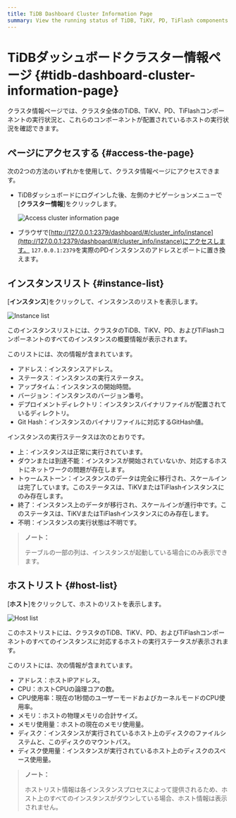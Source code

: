 ```yaml
---
title: TiDB Dashboard Cluster Information Page
summary: View the running status of TiDB, TiKV, PD, TiFlash components in the entire cluster and the running status of the host on which these components are located.
---
```


# TiDBダッシュボードクラスター情報ページ {#tidb-dashboard-cluster-information-page}

クラスタ情報ページでは、クラスタ全体のTiDB、TiKV、PD、TiFlashコンポーネントの実行状況と、これらのコンポーネントが配置されているホストの実行状況を確認できます。

## ページにアクセスする {#access-the-page}

次の2つの方法のいずれかを使用して、クラスタ情報ページにアクセスできます。

-   TiDBダッシュボードにログインした後、左側のナビゲーションメニューで[**クラスター情報**]をクリックします。

    ![Access cluster information page](https://docs-download.pingcap.com/media/images/docs/dashboard/dashboard-cluster-info-access.png)

-   ブラウザで[http://127.0.0.1:2379/dashboard/#/cluster_info/instance](http://127.0.0.1:2379/dashboard/#/cluster_info/instance)にアクセスします。 `127.0.0.1:2379`を実際のPDインスタンスのアドレスとポートに置き換えます。

## インスタンスリスト {#instance-list}

[**インスタンス**]をクリックして、インスタンスのリストを表示します。

![Instance list](https://docs-download.pingcap.com/media/images/docs/dashboard/dashboard-cluster-info-instances.png)

このインスタンスリストには、クラスタのTiDB、TiKV、PD、およびTiFlashコンポーネントのすべてのインスタンスの概要情報が表示されます。

このリストには、次の情報が含まれています。

-   アドレス：インスタンスアドレス。
-   ステータス：インスタンスの実行ステータス。
-   アップタイム：インスタンスの開始時間。
-   バージョン：インスタンスのバージョン番号。
-   デプロイメントディレクトリ：インスタンスバイナリファイルが配置されているディレクトリ。
-   Git Hash：インスタンスのバイナリファイルに対応するGitHash値。

インスタンスの実行ステータスは次のとおりです。

-   上：インスタンスは正常に実行されています。
-   ダウンまたは到達不能：インスタンスが開始されていないか、対応するホストにネットワークの問題が存在します。
-   トゥームストーン：インスタンスのデータは完全に移行され、スケールインは完了しています。このステータスは、TiKVまたはTiFlashインスタンスにのみ存在します。
-   終了：インスタンス上のデータが移行され、スケールインが進行中です。このステータスは、TiKVまたはTiFlashインスタンスにのみ存在します。
-   不明：インスタンスの実行状態は不明です。

> **ノート：**
>
> テーブルの一部の列は、インスタンスが起動している場合にのみ表示できます。

## ホストリスト {#host-list}

[**ホスト**]をクリックして、ホストのリストを表示します。

![Host list](https://docs-download.pingcap.com/media/images/docs/dashboard/dashboard-cluster-info-hosts.png)

このホストリストには、クラスタのTiDB、TiKV、PD、およびTiFlashコンポーネントのすべてのインスタンスに対応するホストの実行ステータスが表示されます。

このリストには、次の情報が含まれています。

-   アドレス：ホストIPアドレス。
-   CPU：ホストCPUの論理コアの数。
-   CPU使用率：現在の1秒間のユーザーモードおよびカーネルモードのCPU使用率。
-   メモリ：ホストの物理メモリの合計サイズ。
-   メモリ使用量：ホストの現在のメモリ使用量。
-   ディスク：インスタンスが実行されているホスト上のディスクのファイルシステムと、このディスクのマウントパス。
-   ディスク使用量：インスタンスが実行されているホスト上のディスクのスペース使用量。

> **ノート：**
>
> ホストリスト情報は各インスタンスプロセスによって提供されるため、ホスト上のすべてのインスタンスがダウンしている場合、ホスト情報は表示されません。
